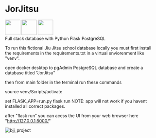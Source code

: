 # JorJitsu



<div id="badges">
  <img src="https://user-images.githubusercontent.com/102629027/181946301-ac3bf68f-83b9-45ee-b59c-e13785c6dc5f.png" width="50" height="50"/>
  <img src="https://user-images.githubusercontent.com/102629027/181950938-c0fff1d1-2aae-4a7a-a298-dbd9ed66ae54.png" width="50" height="50"/>
  <img src="https://user-images.githubusercontent.com/102629027/181937283-4e85e57e-3d2a-4fdb-9dd6-442929fe95fb.png" width="50" height="50"/>
</div>                                                                                                                                 
Full stack database with Python Flask PostgreSQL

To run this fictional Jiu Jitsu school database locally you must first install the requirements in the requirements.txt 
in a virtual enviorenment like "venv".



open docker desktop to pgAdmin PostgreSQL database and create a database titled "JorJitsu"

then from main folder in the terminal run these commands 

source venv/Scripts/activate

set FLASK_APP=run.py
flask run
NOTE: app will not work if you havent installed all correct packages.

after "flask run" you can acess the UI from your web browser here "http://127.0.0.1:5000/"



![bjj_project](https://user-images.githubusercontent.com/102629027/181987398-8a984bab-83a3-494b-8383-2633efcc57f8.png)
